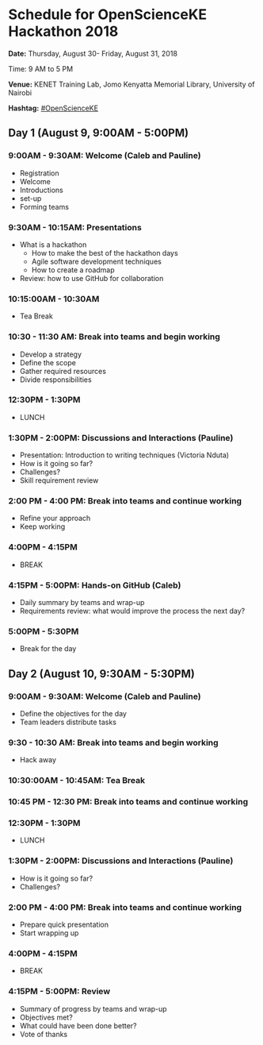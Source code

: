 # Schedule for OpenScienceKE Hackathon 2018

**Date:** Thursday, August 30- Friday, August 31, 2018

Time: 9 AM to 5 PM

**Venue:** KENET Training Lab, Jomo Kenyatta Memorial Library, University of Nairobi

**Hashtag:** [#OpenScienceKE](https://twitter.com/hashtag/OpenScienceKe?src=hash)

## Day 1 (August 9, 9:00AM - 5:00PM)

### 9:00AM - 9:30AM: Welcome (Caleb and Pauline)
* Registration
* Welcome
* Introductions
* set-up
* Forming teams

### 9:30AM - 10:15AM: Presentations
* What is a hackathon
  - How to make the best of the hackathon days
  - Agile  software development techniques
  - How to create a roadmap
* Review: how to use GitHub for collaboration

### 10:15:00AM - 10:30AM
* Tea Break

### 10:30 - 11:30 AM: Break into teams and begin working
* Develop a strategy
* Define the scope
* Gather required resources
* Divide responsibilities

### 12:30PM - 1:30PM
* LUNCH

### 1:30PM - 2:00PM: Discussions and Interactions (Pauline)
* Presentation: Introduction to writing techniques (Victoria Nduta)
* How is it going so far?
* Challenges?
* Skill requirement review

### 2:00 PM - 4:00 PM: Break into teams and continue working
* Refine your approach
* Keep working

### 4:00PM - 4:15PM
* BREAK

### 4:15PM - 5:00PM: Hands-on GitHub (Caleb)
* Daily summary by teams and wrap-up
* Requirements review: what would improve the process the next day?

### 5:00PM - 5:30PM
* Break for the day


## Day 2 (August 10, 9:30AM - 5:30PM)
### 9:00AM - 9:30AM: Welcome (Caleb and Pauline)
* Define the objectives for the day
* Team leaders distribute tasks

### 9:30 - 10:30 AM: Break into teams and begin working
* Hack away

### 10:30:00AM - 10:45AM: Tea Break

### 10:45 PM - 12:30 PM: Break into teams and continue working

### 12:30PM - 1:30PM
* LUNCH

### 1:30PM - 2:00PM: Discussions and Interactions (Pauline)
* How is it going so far?
* Challenges?

### 2:00 PM - 4:00 PM: Break into teams and continue working
* Prepare quick presentation
* Start wrapping up

### 4:00PM - 4:15PM
* BREAK

### 4:15PM - 5:00PM: Review
* Summary of progress by teams and wrap-up
* Objectives met?
* What could have been done better?
* Vote of thanks
